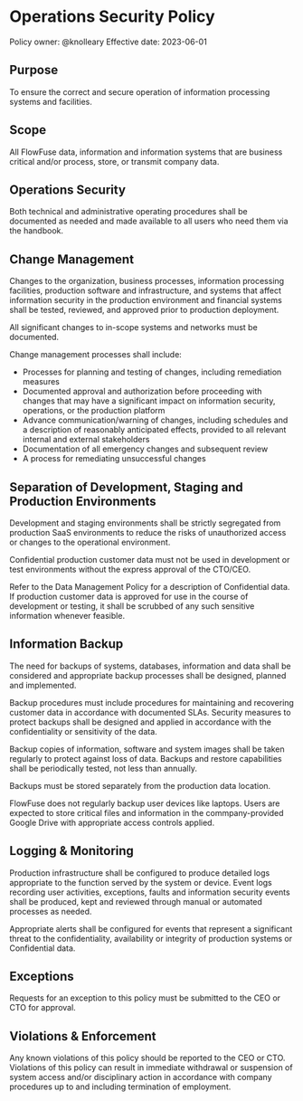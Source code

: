 # Operations Security Policy

Policy owner: @knolleary
Effective date: 2023-06-01

## Purpose

To ensure the correct and secure operation of information processing systems and facilities.

## Scope

All FlowFuse data, information and information systems that are business critical and/or process, store, or transmit company data.

## Operations Security

Both technical and administrative operating procedures shall be documented as needed and made available to all users who need them via the handbook.

## Change Management

Changes to the organization, business processes, information processing facilities, production software and infrastructure, and systems that affect information security in the production environment and financial systems shall be tested, reviewed, and approved prior to production deployment.

All significant changes to in-scope systems and networks must be documented.

Change management processes shall include:

- Processes for planning and testing of changes, including remediation measures
- Documented approval and authorization before proceeding with changes that may have a significant impact on information security, operations, or the production platform
- Advance communication/warning of changes, including schedules and a description of reasonably anticipated effects, provided to all relevant internal and external stakeholders
- Documentation of all emergency changes and subsequent review
- A process for remediating unsuccessful changes

## Separation of Development, Staging and Production Environments

Development and staging environments shall be strictly segregated from production SaaS environments to reduce the risks of unauthorized access or changes to the operational environment.

Confidential production customer data must not be used in development or test environments without the express approval of the CTO/CEO.

Refer to the Data Management Policy for a description of Confidential data. If production customer data is approved for use in the course of development or testing, it shall be scrubbed of any such sensitive information whenever feasible.

## Information Backup

The need for backups of systems, databases, information and data shall be considered and appropriate backup processes shall be designed, planned and implemented.

Backup procedures must include procedures for maintaining and recovering customer data in accordance with documented SLAs. Security measures to protect backups shall be designed and applied in accordance with the confidentiality or sensitivity of the data.

Backup copies of information, software and system images shall be taken regularly to protect against loss of data. Backups and restore capabilities shall be periodically tested, not less than annually.

Backups must be stored separately from the production data location.

FlowFuse does not regularly backup user devices like laptops. Users are expected to store critical files and information in the commpany-provided Google Drive with appropriate access controls applied.

## Logging & Monitoring

Production infrastructure shall be configured to produce detailed logs appropriate to the function served by the system or device. Event logs recording user activities, exceptions, faults and information security events shall be produced, kept and reviewed through manual or automated processes as needed.

Appropriate alerts shall be configured for events that represent a significant threat to the confidentiality, availability or integrity of production systems or Confidential data.

## Exceptions

Requests for an exception to this policy must be submitted to the CEO or CTO for approval.

## Violations & Enforcement

Any known violations of this policy should be reported to the CEO or CTO. Violations of this policy can result in immediate withdrawal or suspension of system access and/or disciplinary action in accordance with company procedures up to and including termination of employment.

